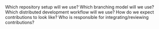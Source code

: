 Which repository setup will we use?
Which branching model will we use?
Which distributed development workflow will we use?
How do we expect contributions to look like?
Who is responsible for integrating/reviewing contributions?